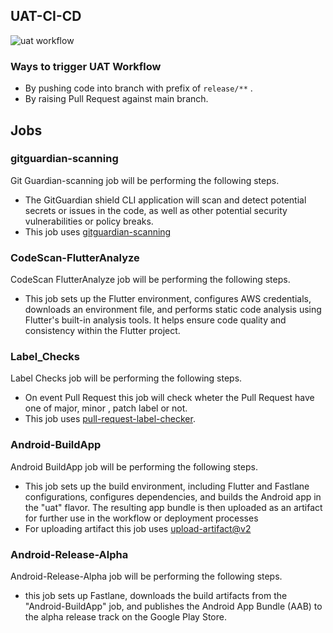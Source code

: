 ## UAT-CI-CD

![uat workflow](https://github.com/REAN-Foundation/rean-health-guru-app/blob/feature/flow_documentation/res/images/release_docs_images/uatWorkflow.png?raw=true)

### Ways to trigger UAT Workflow

* By pushing code into branch with prefix of ``` release/** ``` .
* By raising Pull Request against main branch.

## Jobs

### gitguardian-scanning

Git Guardian-scanning job will be performing the following steps.

* The GitGuardian shield CLI application will scan and detect potential secrets or issues in the code, as well as other potential security vulnerabilities or policy breaks.
* This job uses [gitguardian-scanning](https://github.com/GitGuardian/ggshield-action)

### CodeScan-FlutterAnalyze

CodeScan FlutterAnalyze job will be performing the following steps.

* This job sets up the Flutter environment, configures AWS credentials, downloads an environment file, and performs static code analysis using Flutter's built-in analysis tools. It helps ensure code quality and consistency within the Flutter project.

### Label_Checks

Label Checks job will be performing the following steps.

* On event Pull Request this job will check wheter the Pull Request have one of major, minor , patch label or not.
* This job uses [pull-request-label-checker](https://github.com/marketplace/actions/label-checker-for-pull-requests). 

### Android-BuildApp

Android BuildApp job will be performing the following steps.

* This job sets up the build environment, including Flutter and Fastlane configurations, configures dependencies, and builds the Android app in the "uat" flavor. The resulting app bundle is then uploaded as an artifact for further use in the workflow or deployment processes
* For uploading artifact this job uses [upload-artifact@v2](https://github.com/marketplace/actions/upload-a-build-artifact)

### Android-Release-Alpha

Android-Release-Alpha job will be performing the following steps.

* this job sets up Fastlane, downloads the build artifacts from the "Android-BuildApp" job, and publishes the Android App Bundle (AAB) to the alpha release track on the Google Play Store.
